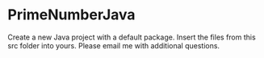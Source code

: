 # PrimeNumberJava

Create a new Java project with a default package.
Insert the files from this src folder into yours.
Please email me with additional questions.
